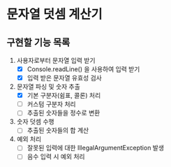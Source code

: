 # 문자열 덧셈 계산기

## 구현할 기능 목록

1. 사용자로부터 문자열 입력 받기
    - [x] Console.readLine() 을 사용하여 입력 받기
    - [x] 입력 받은 문자열 유효성 검사

2. 문자열 파싱 및 숫자 추출
    - [x] 기본 구분자(쉼표, 콜론) 처리
    - [ ] 커스텀 구분자 처리
    - [ ] 추출된 숫자들을 정수로 변환

3. 숫자 덧셈 수행
    - [ ] 추출된 숫자들의 합 계산

4. 예외 처리
    - [ ] 잘못된 입력에 대한 IllegalArgumentException 발생
    - [ ] 음수 입력 시 예외 처리